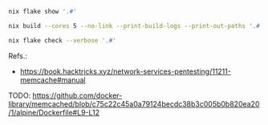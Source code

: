 


```bash
nix flake show '.#'

nix build --cores 5 --no-link --print-build-logs --print-out-paths '.#'

nix flake check --verbose '.#'
```
Refs.:
- https://book.hacktricks.xyz/network-services-pentesting/11211-memcache#manual



TODO: https://github.com/docker-library/memcached/blob/c75c22c45a0a79124becdc38b3c005b0b820ea20/1/alpine/Dockerfile#L9-L12